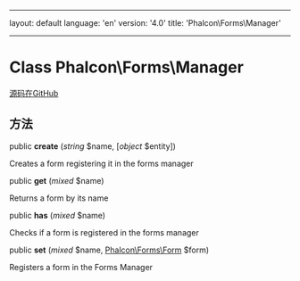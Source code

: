 * * *

layout: default language: 'en' version: '4.0' title: 'Phalcon\Forms\Manager'

* * *

# Class **Phalcon\Forms\Manager**

<a href="https://github.com/phalcon/cphalcon/tree/v3.4.0/phalcon/forms/manager.zep" class="btn btn-default btn-sm">源码在GitHub</a>

## 方法

public **create** (*string* $name, [*object* $entity])

Creates a form registering it in the forms manager

public **get** (*mixed* $name)

Returns a form by its name

public **has** (*mixed* $name)

Checks if a form is registered in the forms manager

public **set** (*mixed* $name, [Phalcon\Forms\Form](/3.4/en/api/Phalcon_Forms_Form) $form)

Registers a form in the Forms Manager